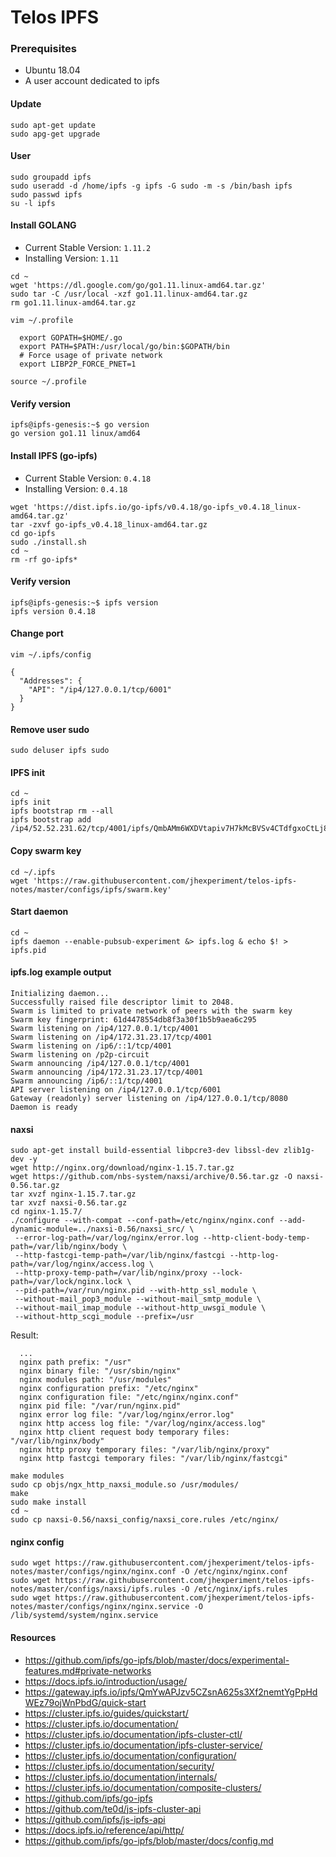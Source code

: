 # Telos IPFS

### Prerequisites
 - Ubuntu 18.04
 - A user account dedicated to ipfs

#### Update
```
sudo apt-get update
sudo apg-get upgrade
```

#### User
```
sudo groupadd ipfs
sudo useradd -d /home/ipfs -g ipfs -G sudo -m -s /bin/bash ipfs
sudo passwd ipfs
su -l ipfs
```

#### Install GOLANG
- Current Stable Version: `1.11.2`
- Installing Version: `1.11`

```
cd ~
wget 'https://dl.google.com/go/go1.11.linux-amd64.tar.gz'
sudo tar -C /usr/local -xzf go1.11.linux-amd64.tar.gz
rm go1.11.linux-amd64.tar.gz
```
`vim ~/.profile`
```
  export GOPATH=$HOME/.go
  export PATH=$PATH:/usr/local/go/bin:$GOPATH/bin
  # Force usage of private network
  export LIBP2P_FORCE_PNET=1
```
`source ~/.profile`

#### Verify version
```
ipfs@ipfs-genesis:~$ go version
go version go1.11 linux/amd64
```

#### Install IPFS (go-ipfs)
- Current Stable Version: `0.4.18`
- Installing Version: `0.4.18`

```
wget 'https://dist.ipfs.io/go-ipfs/v0.4.18/go-ipfs_v0.4.18_linux-amd64.tar.gz'
tar -zxvf go-ipfs_v0.4.18_linux-amd64.tar.gz
cd go-ipfs
sudo ./install.sh
cd ~
rm -rf go-ipfs*
```
#### Verify version
```
ipfs@ipfs-genesis:~$ ipfs version
ipfs version 0.4.18
```

#### Change port
```
vim ~/.ipfs/config
```
```
{
  "Addresses": {
    "API": "/ip4/127.0.0.1/tcp/6001"
  }
}
```

#### Remove user sudo
`sudo deluser ipfs sudo`

#### IPFS init
```
cd ~
ipfs init
ipfs bootstrap rm --all
ipfs bootstrap add /ip4/52.52.231.62/tcp/4001/ipfs/QmbAMm6WXDVtapiv7H7kMcBVSv4CTdfgxoCtLj8dJYcd4M
```

#### Copy swarm key
```
cd ~/.ipfs
wget 'https://raw.githubusercontent.com/jhexperiment/telos-ipfs-notes/master/configs/ipfs/swarm.key'
```

#### Start daemon
```
cd ~
ipfs daemon --enable-pubsub-experiment &> ipfs.log & echo $! > ipfs.pid
```

#### ipfs.log example output
```
Initializing daemon...
Successfully raised file descriptor limit to 2048.
Swarm is limited to private network of peers with the swarm key
Swarm key fingerprint: 61d4478554db8f3a30f1b5b9aea6c295
Swarm listening on /ip4/127.0.0.1/tcp/4001
Swarm listening on /ip4/172.31.23.17/tcp/4001
Swarm listening on /ip6/::1/tcp/4001
Swarm listening on /p2p-circuit
Swarm announcing /ip4/127.0.0.1/tcp/4001
Swarm announcing /ip4/172.31.23.17/tcp/4001
Swarm announcing /ip6/::1/tcp/4001
API server listening on /ip4/127.0.0.1/tcp/6001
Gateway (readonly) server listening on /ip4/127.0.0.1/tcp/8080
Daemon is ready
```




#### naxsi
```
sudo apt-get install build-essential libpcre3-dev libssl-dev zlib1g-dev -y
wget http://nginx.org/download/nginx-1.15.7.tar.gz
wget https://github.com/nbs-system/naxsi/archive/0.56.tar.gz -O naxsi-0.56.tar.gz
tar xvzf nginx-1.15.7.tar.gz
tar xvzf naxsi-0.56.tar.gz
cd nginx-1.15.7/
./configure --with-compat --conf-path=/etc/nginx/nginx.conf --add-dynamic-module=../naxsi-0.56/naxsi_src/ \
 --error-log-path=/var/log/nginx/error.log --http-client-body-temp-path=/var/lib/nginx/body \
 --http-fastcgi-temp-path=/var/lib/nginx/fastcgi --http-log-path=/var/log/nginx/access.log \
 --http-proxy-temp-path=/var/lib/nginx/proxy --lock-path=/var/lock/nginx.lock \
 --pid-path=/var/run/nginx.pid --with-http_ssl_module \
 --without-mail_pop3_module --without-mail_smtp_module \
 --without-mail_imap_module --without-http_uwsgi_module \
 --without-http_scgi_module --prefix=/usr
```
Result:
```
  ...
  nginx path prefix: "/usr"
  nginx binary file: "/usr/sbin/nginx"
  nginx modules path: "/usr/modules"
  nginx configuration prefix: "/etc/nginx"
  nginx configuration file: "/etc/nginx/nginx.conf"
  nginx pid file: "/var/run/nginx.pid"
  nginx error log file: "/var/log/nginx/error.log"
  nginx http access log file: "/var/log/nginx/access.log"
  nginx http client request body temporary files: "/var/lib/nginx/body"
  nginx http proxy temporary files: "/var/lib/nginx/proxy"
  nginx http fastcgi temporary files: "/var/lib/nginx/fastcgi"
```
```
make modules
sudo cp objs/ngx_http_naxsi_module.so /usr/modules/
make
sudo make install
cd ~
sudo cp naxsi-0.56/naxsi_config/naxsi_core.rules /etc/nginx/
```
#### nginx config
```
sudo wget https://raw.githubusercontent.com/jhexperiment/telos-ipfs-notes/master/configs/nginx/nginx.conf -O /etc/nginx/nginx.conf
sudo wget https://raw.githubusercontent.com/jhexperiment/telos-ipfs-notes/master/configs/naxsi/ipfs.rules -O /etc/nginx/ipfs.rules
sudo wget https://raw.githubusercontent.com/jhexperiment/telos-ipfs-notes/master/configs/nginx/nginx.service -O /lib/systemd/system/nginx.service
```



#### Resources
 - https://github.com/ipfs/go-ipfs/blob/master/docs/experimental-features.md#private-networks
 - https://docs.ipfs.io/introduction/usage/
 - https://gateway.ipfs.io/ipfs/QmYwAPJzv5CZsnA625s3Xf2nemtYgPpHdWEz79ojWnPbdG/quick-start
 - https://cluster.ipfs.io/guides/quickstart/
 - https://cluster.ipfs.io/documentation/
 - https://cluster.ipfs.io/documentation/ipfs-cluster-ctl/
 - https://cluster.ipfs.io/documentation/ipfs-cluster-service/
 - https://cluster.ipfs.io/documentation/configuration/
 - https://cluster.ipfs.io/documentation/security/
 - https://cluster.ipfs.io/documentation/internals/
 - https://cluster.ipfs.io/documentation/composite-clusters/
 - https://github.com/ipfs/go-ipfs
 - https://github.com/te0d/js-ipfs-cluster-api
 - https://github.com/ipfs/js-ipfs-api
 - https://docs.ipfs.io/reference/api/http/
 - https://github.com/ipfs/go-ipfs/blob/master/docs/config.md
